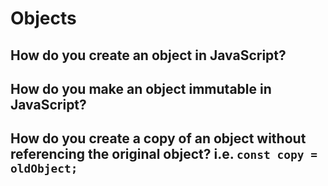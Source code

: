 # Objects

## How do you create an object in JavaScript?

## How do you make an object immutable in JavaScript?

## How do you create a copy of an object without referencing the original object? i.e. `const copy = oldObject;`
